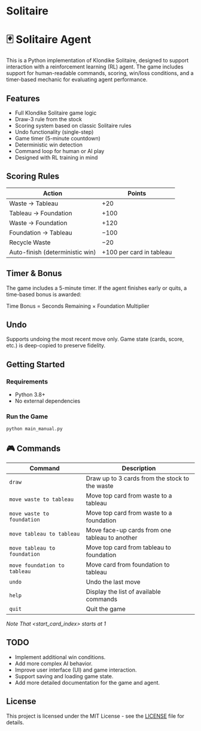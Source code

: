 # Solitaire

# 🃏 Solitaire Agent

This is a Python implementation of Klondike Solitaire, designed to support interaction with a reinforcement learning (RL) agent. The game includes support for human-readable commands, scoring, win/loss conditions, and a timer-based mechanic for evaluating agent performance.

## Features

- Full Klondike Solitaire game logic
- Draw-3 rule from the stock
- Scoring system based on classic Solitaire rules
- Undo functionality (single-step)
- Game timer (5-minute countdown)
- Deterministic win detection
- Command loop for human or AI play
- Designed with RL training in mind

## Scoring Rules

| Action                             | Points   |
|------------------------------------|----------|
| Waste → Tableau                    | +20      |
| Tableau → Foundation               | +100     |
| Waste → Foundation                 | +120     |
| Foundation → Tableau               | −100     |
| Recycle Waste                      | −20      |
| Auto-finish (deterministic win)   | +100 per card in tableau |

## Timer & Bonus

The game includes a 5-minute timer. If the agent finishes early or quits, a time-based bonus is awarded:

Time Bonus = Seconds Remaining × Foundation Multiplier

## Undo

Supports undoing the most recent move only. Game state (cards, score, etc.) is deep-copied to preserve fidelity.

## Getting Started

### Requirements

- Python 3.8+
- No external dependencies

### Run the Game

```bash
python main_manual.py
```

## 🎮 Commands

| Command                       | Description                                            |
|-------------------------------|--------------------------------------------------------|
| `draw`                        | Draw up to 3 cards from the stock to the waste         |
| `move waste to tableau	`      | Move top card from waste to a tableau                  |
| `move waste to foundation`    | Move top card from waste to a foundation               |
| `move tableau to tableau	`    | Move face-up cards from one tableau to another         |
| `move tableau to foundation	` | Move top card from tableau to foundation     |
| `move foundation to tableau`  | Move card from foundation to tableau         |
| `undo`                        | Undo the last move                                     |
| `help`                        | Display the list of available commands |
| `quit`                        | Quit the game                                          |

*Note That <start_card_index> starts at 1*

## TODO
- Implement additional win conditions.
- Add more complex AI behavior.
- Improve user interface (UI) and game interaction.
- Support saving and loading game state.
- Add more detailed documentation for the game and agent.

## License
This project is licensed under the MIT License - see the [LICENSE](https://github.com/giamarinob/Solitaire/blob/main/LICENSE) file for details.
